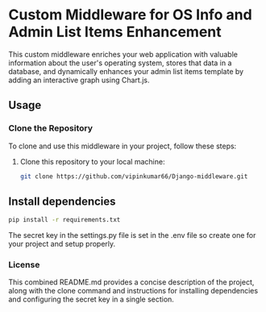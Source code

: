# Custom Middleware for OS Info and Admin List Items Enhancement

This custom middleware enriches your web application with valuable information about the user's operating system, stores that data in a database, and dynamically enhances your admin list items template by adding an interactive graph using Chart.js.

## Usage

### Clone the Repository

To clone and use this middleware in your project, follow these steps:

1. Clone this repository to your local machine:

   ```bash
   git clone https://github.com/vipinkumar66/Django-middleware.git
   ```

## Install dependencies

   ```bash
   pip install -r requirements.txt
   ```
The secret key in the settings.py file is set in the .env file so create one for your project and setup properly.

### License

This combined README.md provides a concise description of the project, along with the clone command and instructions for installing dependencies and configuring the secret key in a single section.


   
